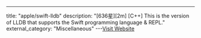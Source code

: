 ---
title: "apple/swift-lldb"
description: "[636星][2m] [C++]  This is the version of LLDB that supports the Swift programming language & REPL."
external_category: "Miscellaneous"
---[Visit Website](https://github.com/apple/swift-lldb)

